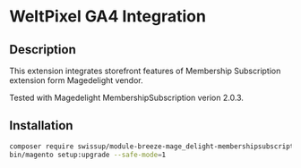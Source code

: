 # WeltPixel GA4 Integration

## Description

This extension integrates storefront features of Membership Subscription extension form Magedelight  vendor.

Tested with Magedelight MembershipSubscription verion 2.0.3.

## Installation

```bash
composer require swissup/module-breeze-mage_delight-membershipsubscription
bin/magento setup:upgrade --safe-mode=1
```
